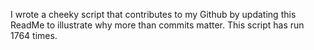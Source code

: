 I wrote a cheeky script that contributes to my Github by updating this ReadMe to illustrate why more than commits matter. This script has run 1764 times.